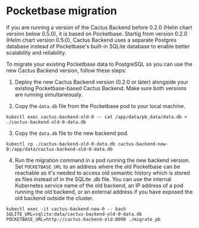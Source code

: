 # Pocketbase migration

If you are running a version of the Cactus Backend before 0.2.0 (Helm chart version
below 0.5.0), it is based on Pocketbase. Startig from version 0.2.0 (Helm chart version
0.5.0), Cactus Backend uses a separate Postgres database instead of Pocketbase's built-in
SQLite database to enable better scalability and reliability.

To migrate your existing Pocketbase data to PostgreSQL so you can use the new Cactus Backend
version, follow these steps:

1. Deploy the new Cactus Backend version (0.2.0 or later) alongside your existing
   Pocketbase-based Cactus Backend. Make sure both versions are running simultaneously.

2. Copy the `data.db` file from the Pocketbase pod to your local machine.
```
kubectl exec cactus-backend-old-0 -- cat /app/data/pb_data/data.db > ./cactus-backend-old-0-data.db
```

3. Copy the `data.db` file to the new backend pod.
```
kubectl cp ./cactus-backend-old-0-data.db cactus-backend-new-0:/app/data/cactus-backend-old-0-data.db
```

4. Run the migration command in a pod running the new backend version.
   Set `POCKETBASE_URL` to an address where the old Pocketbase can be reachable as it's needed
   to access old semantic history which is stored as files instead of in the SQLite .db file.
   You can use the internal Kubernetes service name of the old backend, an IP address of
   a pod running the old backend, or an external address if you have exposed the old backend
   outside the cluster.
```
kubectl exec -it cactus-backend-new-0 -- bash
SQLITE_URL=sqlite:data/cactus-backend-old-0-data.db POCKETBASE_URL=http://cactus-backend-old:8090 ./migrate_pb
```
